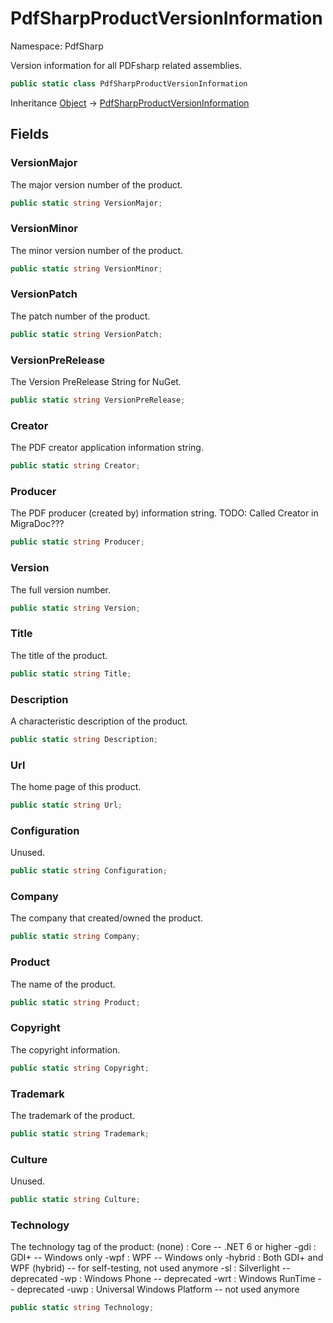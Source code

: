 # PdfSharpProductVersionInformation

Namespace: PdfSharp

Version information for all PDFsharp related assemblies.

```csharp
public static class PdfSharpProductVersionInformation
```

Inheritance [Object](https://docs.microsoft.com/en-us/dotnet/api/system.object) → [PdfSharpProductVersionInformation](./pdfsharp.pdfsharpproductversioninformation)

## Fields

### **VersionMajor**

The major version number of the product.

```csharp
public static string VersionMajor;
```

### **VersionMinor**

The minor version number of the product.

```csharp
public static string VersionMinor;
```

### **VersionPatch**

The patch number of the product.

```csharp
public static string VersionPatch;
```

### **VersionPreRelease**

The Version PreRelease String for NuGet.

```csharp
public static string VersionPreRelease;
```

### **Creator**

The PDF creator application information string.

```csharp
public static string Creator;
```

### **Producer**

The PDF producer (created by) information string.
 TODO: Called Creator in MigraDoc???

```csharp
public static string Producer;
```

### **Version**

The full version number.

```csharp
public static string Version;
```

### **Title**

The title of the product.

```csharp
public static string Title;
```

### **Description**

A characteristic description of the product.

```csharp
public static string Description;
```

### **Url**

The home page of this product.

```csharp
public static string Url;
```

### **Configuration**

Unused.

```csharp
public static string Configuration;
```

### **Company**

The company that created/owned the product.

```csharp
public static string Company;
```

### **Product**

The name of the product.

```csharp
public static string Product;
```

### **Copyright**

The copyright information.

```csharp
public static string Copyright;
```

### **Trademark**

The trademark of the product.

```csharp
public static string Trademark;
```

### **Culture**

Unused.

```csharp
public static string Culture;
```

### **Technology**

The technology tag of the product:
 (none) : Core -- .NET 6 or higher
 -gdi : GDI+ -- Windows only
 -wpf : WPF -- Windows only
 -hybrid : Both GDI+ and WPF (hybrid) -- for self-testing, not used anymore
 -sl : Silverlight -- deprecated
 -wp : Windows Phone -- deprecated
 -wrt : Windows RunTime -- deprecated
 -uwp : Universal Windows Platform -- not used anymore

```csharp
public static string Technology;
```
